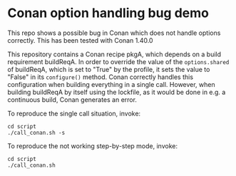 # Conan option handling bug demo

This repo shows a possible bug in Conan which does not handle options correctly.
This has been tested with Conan 1.40.0

This repository contains a Conan recipe pkgA, which depends on a build requirement buildReqA.
In order to override the value of the `options.shared` of buildReqA, which is set to "True" by the profile, it sets the value to "False" in its `configure()` method.
Conan correctly handles this configuration when building everything in a single call.
However, when building buildReqA by itself using the lockfile, as it would be done in e.g. a continuous build, Conan generates an error.

To reproduce the single call situation, invoke:

    cd script
    ./call_conan.sh -s

To reproduce the not working step-by-step mode, invoke:

    cd script
    ./call_conan.sh

